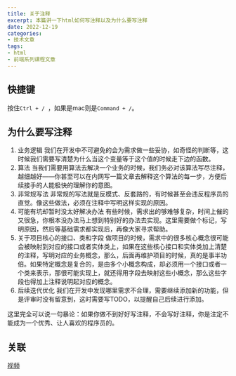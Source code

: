 ```yaml
---
title: 关于注释
excerpt: 本篇讲一下html如何写注释以及为什么要写注释
date: 2022-12-19
categories:
- 技术文章
tags:
- html
- 前端系列课程文章
---
```


## 快捷键
按住`Ctrl + / `，如果是mac则是`Command + /`。

## 为什么要写注释
1. 业务逻辑
我们在开发中不可避免的会为需求做一些妥协，如奇怪的判断等，这时候我们需要写清楚为什么当这个变量等于这个值的时候走下边的函数。
2. 算法
当我们需要用算法去解决一个业务的时候，我们务必对该算法写尽注释，越细越好——你甚至可以在内网写一篇文章去解释这个算法的每一步，方便后续接手的人能极快的理解你的意图。
3. 非常规写法
非常规的写法就是反模式、反套路的，有时候甚至会违反程序员的直觉。像这些做法，必须在注释中写明这样实现的原因。
4. 可能有坑却暂时没太好解决办法
有些时候，需求出的够难够复杂，时间上催的又很急，你根本没办法马上想到特别好的办法去实现。这里需要做个标记，写明原因，然后等基础需求都实现后，再像大家寻求帮助。
5. 关于项目核心的接口、类和字段
做项目的时候，需求中的很多核心概念很可能会被映射到对应的接口或者实体类上，如果在这些核心接口和实体类加上清楚的注释，写明对应的业务概念，那么，后面再维护项目的时候，真的是事半功倍。如果特定概念是复合的，是由多个小概念构成，却必须用一个接口或者一个类来表示，那很可能实现上，就还得用字段去映射这些小概念，那么这些字段也得加上注释说明起对应的概念。
6. 后续迭代优化
我们在开发中发现哪里需求不合理，需要继续添加新的功能，但是评审时没有留意到，这时需要写TODO，以提醒自己后续进行添加。

这里完全可以说一句暴论：如果你做不到好好写注释，不会写好注释，你是注定不能成为一个优秀、让人喜欢的程序员的。

## 关联
[视频](https://space.bilibili.com/391117803)
